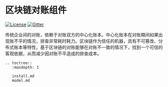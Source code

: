 # 区块链对账组件

[![License](https://img.shields.io/badge/license-Apache%202-4EB1BA.svg)](https://www.apache.org/licenses/LICENSE-2.0.html)
[![Gitter](https://badges.gitter.im/WeBankBlockchain-Data-Bee/WeBankBlockchain-Data-Bee.svg)](https://gitter.im/WeBankBlockchain-Data-Bee/community)

传统企业间的对账，依赖于对账双方的中心化账本。中心化账本在对账期间如果出现账不平的情况，排查非常耗时耗力。区块链作为信任的机器，具有不可篡改、分布式账本等特性，基于区块链的对账能够在对账不一致的情况下，找到一个可信的客观依据，从而减少因对账不平造成的排查成本。

```eval_rst
.. toctree::
   :maxdepth: 1

   install.md
   model.md
```